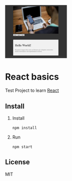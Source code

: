 <img src="img.png" width="200">

# React basics

Test Project to learn [React](https://reactjs.org/) 

## Install

1.  Install 

    ```
    npm install
    ```

2.  Run

    ```
    npm start
    ```

## License

MIT